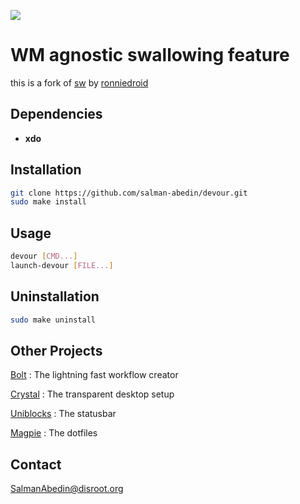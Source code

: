 ![](demo/preview.gif)

# WM agnostic swallowing feature

this is a fork of
[sw](https://github.com/ronniedroid/.dotfiles/blob/master/Scripts/sw) by
[ronniedroid](https://github.com/ronniedroid)

## Dependencies

- **xdo**

## Installation

```sh
git clone https://github.com/salman-abedin/devour.git
sudo make install
```

## Usage

```sh
devour [CMD...]
launch-devour [FILE...]
```

## Uninstallation

```sh
sudo make uninstall
```

## Other Projects

[Bolt](https://github.com/salman-abedin/bolt)
: The lightning fast workflow creator

[Crystal](https://github.com/salman-abedin/crystal)
: The transparent desktop setup

[Uniblocks](https://github.com/salman-abedin/uniblocks)
: The statusbar

[Magpie](https://github.com/salman-abedin/magpie)
: The dotfiles

## Contact

SalmanAbedin@disroot.org
